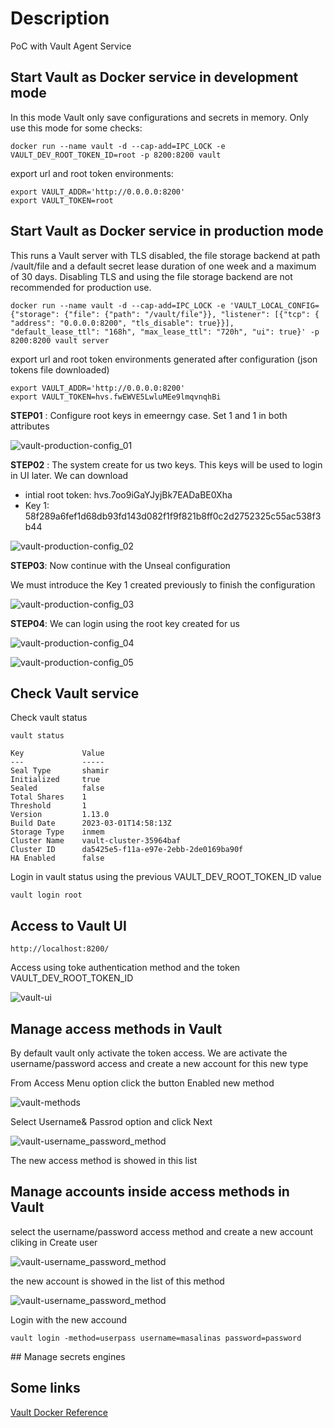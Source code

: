 # Description
PoC with Vault Agent Service

## Start Vault as Docker service in development mode

In this mode Vault only save configurations and secrets in memory. Only use this mode for some checks:

```
docker run --name vault -d --cap-add=IPC_LOCK -e VAULT_DEV_ROOT_TOKEN_ID=root -p 8200:8200 vault
```

export url and root token environments:

```
export VAULT_ADDR='http://0.0.0.0:8200'
export VAULT_TOKEN=root
```

## Start Vault as Docker service in production mode

This runs a Vault server with TLS disabled, the file storage backend at path /vault/file and a default secret lease duration of one week and a maximum of 30 days. Disabling TLS and using the file storage backend are not recommended for production use.

```
docker run --name vault -d --cap-add=IPC_LOCK -e 'VAULT_LOCAL_CONFIG={"storage": {"file": {"path": "/vault/file"}}, "listener": [{"tcp": { "address": "0.0.0.0:8200", "tls_disable": true}}], "default_lease_ttl": "168h", "max_lease_ttl": "720h", "ui": true}' -p 8200:8200 vault server
```

export url and root token environments generated after configuration (json tokens file downloaded)

```
export VAULT_ADDR='http://0.0.0.0:8200'
export VAULT_TOKEN=hvs.fwEWVE5LwluMEe9lmqvnqhBi
```

**STEP01** : Configure root keys in emeerngy case. Set 1 and 1 in both attributes

![vault-production-config_01](captures/vault_production_config_ste01.png)

**STEP02** : The system create for us two keys. This keys will be used to login in UI later. We can download

- intial root token: hvs.7oo9iGaYJyjBk7EADaBE0Xha
- Key 1: 58f289a6fef1d68db93fd143d082f1f9f821b8ff0c2d2752325c55ac538f3b44

![vault-production-config_02](captures/vault_production_config_ste02.png)

**STEP03**: Now continue with the Unseal configuration

We must introduce the Key 1 created previously to finish the configuration

![vault-production-config_03](captures/vault_production_config_ste03.png)

**STEP04**: We can login using the root key created for us

![vault-production-config_04](captures/vault_production_config_ste04.png)

![vault-production-config_05](captures/vault_production_config_ste05.png)

## Check Vault service

Check vault status

```
vault status

Key             Value
---             -----
Seal Type       shamir
Initialized     true
Sealed          false
Total Shares    1
Threshold       1
Version         1.13.0
Build Date      2023-03-01T14:58:13Z
Storage Type    inmem
Cluster Name    vault-cluster-35964baf
Cluster ID      da5425e5-f11a-e97e-2ebb-2de0169ba90f
HA Enabled      false
```

Login in vault status using the previous VAULT_DEV_ROOT_TOKEN_ID value

```
vault login root
```

## Access to Vault UI

```
http://localhost:8200/
```

Access using toke authentication method and the token VAULT_DEV_ROOT_TOKEN_ID

![vault-ui](captures/vault_ui.png)

## Manage access methods in Vault

By default vault only activate the token access. We are activate the username/password access and create a new account for this new type

From Access Menu option click the button Enabled new method

![vault-methods](captures/vault_methods.png)

Select Username& Passrod option and click Next

![vault-username_password_method](captures/vault_username_password_method.png)

The new access method is showed in this list

## Manage accounts inside access methods in Vault

select the username/password access method and create a new account cliking in Create user

![vault-username_password_method](captures/userna_password_credentials.png)

the new account is showed in the list of this method

![vault-username_password_method](captures/username_password_account.png)

Login with the new accound

```
vault login -method=userpass username=masalinas password=password
```

## Manage secrets engines


## Some links

[Vault Docker Reference](https://hub.docker.com/_/vault)